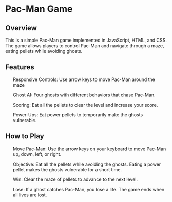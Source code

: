 <h1>Pac-Man Game</h1>

<h2>Overview</h2>
<p>This is a simple Pac-Man game implemented in JavaScript, HTML, and CSS. The game allows players to control Pac-Man and navigate through a maze, eating pellets while avoiding ghosts.</p>

<h2>Features</h2>
<ul>Responsive Controls: Use arrow keys to move Pac-Man around the maze</ul>
<ul>Ghost AI: Four ghosts with different behaviors that chase Pac-Man.</ul>
<ul>Scoring: Eat all the pellets to clear the level and increase your score.</ul>
<ul>Power-Ups: Eat power pellets to temporarily make the ghosts vulnerable.</ul>

<h2>How to Play</h2>
<ul>Move Pac-Man: Use the arrow keys on your keyboard to move Pac-Man up, down, left, or right.</ul>
<ul>Objective: Eat all the pellets while avoiding the ghosts. Eating a power pellet makes the ghosts vulnerable for a short time.</ul>
<ul>Win: Clear the maze of pellets to advance to the next level.</ul>
<ul>Lose: If a ghost catches Pac-Man, you lose a life. The game ends when all lives are lost.</ul>
